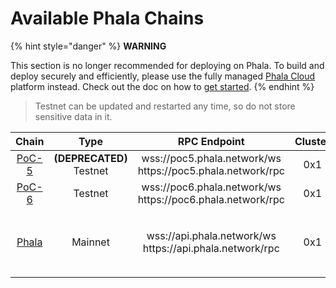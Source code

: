 # Available Phala Chains

{% hint style="danger" %}
**WARNING**

This section is no longer recommended for deploying on Phala. To build and deploy securely and efficiently, please use the fully managed [Phala Cloud](https://cloud.phala.network) platform instead. Check out the doc on how to [get started](../../cloud/getting-started/getting-started.md).
{% endhint %}

> Testnet can be updated and restarted any time, so do not store sensitive data in it.

<table><thead><tr><th align="center">Chain</th><th width="158" align="center">Type</th><th width="272.40106201171875" align="center">RPC Endpoint</th><th align="center">Cluster</th><th width="192" align="center">Worker Endpoint</th></tr></thead><tbody><tr><td align="center"><a href="https://polkadot.js.org/apps/?rpc=wss%3A%2F%2Fpoc5.phala.network%2Fws#/explorer">PoC-5</a></td><td align="center"><strong>(DEPRECATED)</strong><br>Testnet</td><td align="center">wss://poc5.phala.network/ws<br>https://poc5.phala.network/rpc</td><td align="center">0x1</td><td align="center">https://poc5.phala.network/tee-api-1/</td></tr><tr><td align="center"><a href="https://polkadot.js.org/apps/?rpc=wss%3A%2F%2Fpoc6.phala.network%2Fws#/explorer">PoC-6</a></td><td align="center">Testnet</td><td align="center">wss://poc6.phala.network/ws<br>https://poc6.phala.network/rpc</td><td align="center">0x1</td><td align="center">https://phat-cluster-us.phala.network/poc6/pruntime/0xac5087e0</td></tr><tr><td align="center"><a href="https://polkadot.js.org/apps/?rpc=wss%3A%2F%2Fapi.phala.network%2Fws#/explorer">Phala</a></td><td align="center">Mainnet</td><td align="center">wss://api.phala.network/ws<br>https://api.phala.network/rpc</td><td align="center">0x1</td><td align="center"><p>https://phat-cluster-ca.phala.network/pruntime/0x04169c50<br></p><p><code>many other workers</code></p></td></tr></tbody></table>

